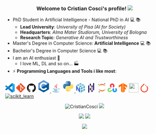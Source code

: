 <h3 align="center">
  Welcome to Cristian Cosci's profile!
  <img src="https://media.giphy.com/media/hvRJCLFzcasrR4ia7z/giphy.gif" width="28">
</h3>

- PhD Student in Artificial Intelligence - National PhD in AI :computer: :books:
  - **Lead University**: *University of Pisa (AI for Society)*
  - **Headquarters**: *Alma Mater Studiorum, University of Bologna*
  - **Research Topic**: *Generative AI and Trustworthiness*
- Master's Degree in Computer Science: **Artificial Intelligence** :computer: :books:
- Bachelor's Degree in Computer Science :computer: :books:
- I am an AI enthusiast :rocket:
  - I love ML, DL and so on... :factory:
- ⚡ **Programming Languages and Tools i like most**:
<p align="left"> 
<a><img src="https://raw.githubusercontent.com/devicons/devicon/master/icons/vscode/vscode-original.svg" width="30px" height="30px"/></a>
<a><img src="https://raw.githubusercontent.com/devicons/devicon/master/icons/git/git-original.svg" width="30px" height="30px"/></a>
<a><img src="https://raw.githubusercontent.com/devicons/devicon/master/icons/github/github-original.svg" width="30px" height="30px"/></a>
<a href="https://www.cprogramming.com/" target="_blank" rel="noreferrer"> <img src="https://raw.githubusercontent.com/devicons/devicon/master/icons/c/c-original.svg" alt="c" width="40" height="40"/> 
<a><img src="https://raw.githubusercontent.com/devicons/devicon/master/icons/java/java-original.svg" width="30px" height="30px"/></a>
</a> <a href="https://www.python.org" target="_blank" rel="noreferrer"> <img src="https://raw.githubusercontent.com/devicons/devicon/master/icons/python/python-original.svg" alt="python" width="40" height="40"/> 
<a><img src="https://raw.githubusercontent.com/devicons/devicon/master/icons/numpy/numpy-original.svg" width="30px" height="30px"/></a>
<a><img src="https://raw.githubusercontent.com/devicons/devicon/master/icons/pandas/pandas-original.svg" width="30px" height="30px"/></a>
<a><img src="https://raw.githubusercontent.com/devicons/devicon/master/icons/jupyter/jupyter-original.svg" width="30px" height="30px"/></a>
<a><img src="https://raw.githubusercontent.com/devicons/devicon/master/icons/opencv/opencv-original.svg" width="30px" height="30px"/></a>
<a><img src="https://raw.githubusercontent.com/devicons/devicon/master/icons/tensorflow/tensorflow-original.svg" width="30px" height="30px"/></a>
<a><img src="https://upload.wikimedia.org/wikipedia/commons/a/ae/Keras_logo.svg" width="30px" height="30px"/></a>
<a><img src="https://raw.githubusercontent.com/devicons/devicon/master/icons/pytorch/pytorch-original.svg" width="30px" height="30px"/></a>
</a> </a> <a href="https://scikit-learn.org/" target="_blank" rel="noreferrer"> <img src="https://upload.wikimedia.org/wikipedia/commons/0/05/Scikit_learn_logo_small.svg" alt="scikit_learn" width="40" height="40"/> </a>

</p>

<p align="center">
<img width="49%" src="https://github-readme-stats-git-masterrstaa-rickstaa.vercel.app/api?username=CristianCosci&&show_icons=true&theme=react&hide_border=true" alt="CristianCosci" />
<img width="49%" src="https://github-readme-streak-stats.herokuapp.com?user=CristianCosci&theme=react&hide_border=true&layout=compact" />
</p>

<p align="center">
<img width="35%" src="https://github-readme-stats-git-masterrstaa-rickstaa.vercel.app/api/top-langs/?username=CristianCosci&theme=react&hide_border=true" />
  
<img width="49%" src="https://media.giphy.com/media/kkYbDLFmNvO4E/giphy.gif" />
</p>


<p align="center"><img src="https://profile-counter.glitch.me/{CristianCosci}/count.svg" /> </p>
 
<!---
<p align="center"> <img src="https://hits.seeyoufarm.com/api/count/incr/badge.svg?url=https%3A%2F%2Fgithub.com%2FCristianCosci%2FCristianCosci&count_bg=%23F88C0E&title_bg=%2337086F&icon=bitcoin.svg&icon_color=%23E7E7E7&title=visit&edge_flat=false" /> </p>
-->
